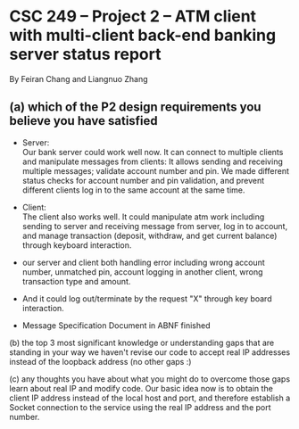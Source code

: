 # CSC 249 – Project 2 – ATM client with multi-client back-end banking server status report
By Feiran Chang and Liangnuo Zhang  

## (a) which of the P2 design requirements you believe you have satisfied

- Server:  
Our bank server could work well now. It can connect to multiple clients and manipulate messages from clients: It allows sending and receiving multiple messages; validate account number and pin.
We made different status checks for account number and pin validation, and prevent different clients log in to the same account at the same time.

- Client:   
The client also works well. It could manipulate atm work including sending to server and receiving message from server, log in to account, and manage transaction (deposit, withdraw, and get current balance) through keyboard interaction.

- our server and client both handling error including wrong account number, unmatched pin, account logging in another client, wrong transaction type and amount.

- And it could log out/terminate by the request "X" through key board interaction.
- Message Specification Document in ABNF finished

(b) the top 3 most significant knowledge or understanding gaps that are standing in your way 
we haven't revise our code to accept real IP addresses instead of the loopback address
(no other gaps :)

(c) any thoughts you have about what you might do to overcome those gaps 
learn about real IP and modify code. Our basic idea now is to obtain the client IP address instead of the local host and port, and therefore establish a Socket connection to the service using the real IP address and the port number.
